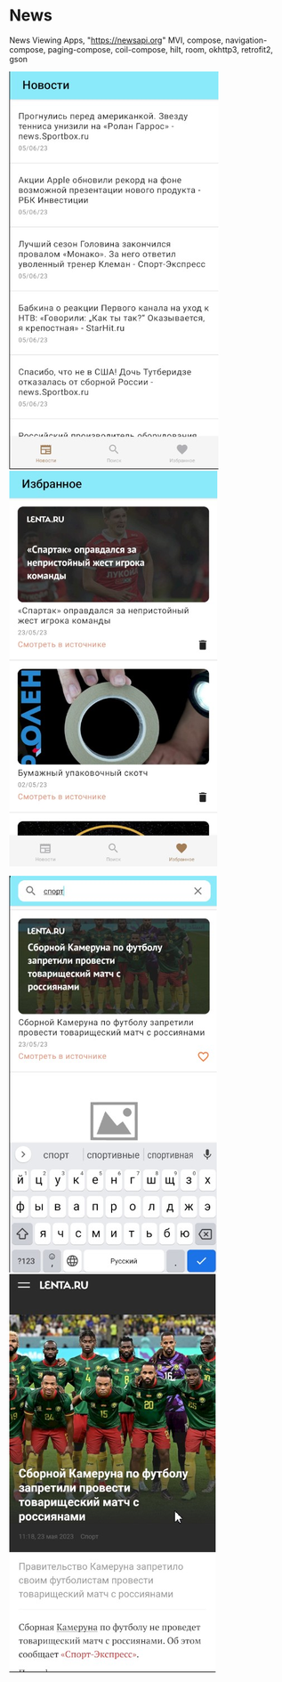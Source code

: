 # News
 News Viewing Apps, "https://newsapi.org" 
 MVI, compose, navigation-compose, paging-compose, coil-compose,
 hilt, room, okhttp3, retrofit2, gson

![screen1](https://github.com/PetrGostev/News/blob/main/Скриншот%2006-06-2023%20205837.jpg)    ![screen2](https://github.com/PetrGostev/News/blob/main/Скриншот%2006-06-2023%20205920.jpg)

![screen3](https://github.com/PetrGostev/News/blob/main/Скриншот%2006-06-2023%20210013.jpg)  ![screen4](https://github.com/PetrGostev/News/blob/main/Скриншот%2006-06-2023%20210102.jpg)
